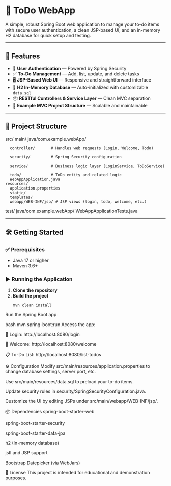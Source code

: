 # 📝 ToDo WebApp

A simple, robust Spring Boot web application to manage your to-do items with secure user authentication, a clean JSP-based UI, and an in-memory H2 database for quick setup and testing.

---

## 🚀 Features

- 🔐 **User Authentication** — Powered by Spring Security  
- ✅ **To-Do Management** — Add, list, update, and delete tasks  
- 🖥️ **JSP-Based Web UI** — Responsive and straightforward interface  
- 🧠 **H2 In-Memory Database** — Auto-initialized with customizable `data.sql`  
- 📦 **RESTful Controllers & Service Layer** — Clean MVC separation  
- 🧱 **Example MVC Project Structure** — Scalable and maintainable  

---

## 📁 Project Structure

src/
  main/
    java/com.example.webApp/ 
    
      controller/       # Handles web requests (Login, Welcome, Todo)
     
      security/         # Spring Security configuration
     
      service/          # Business logic layer (LoginService, ToDoService)
     
      todo/             # ToDo entity and related logic
      WebAppApplication.java
    resources/
      application.properties
      static/
      templates/
      webapp/WEB-INF/jsp/ # JSP views (login, todo, welcome, etc.)
  test/
    java/com.example.webApp/
      WebAppApplicationTests.java



---

## 🛠️ Getting Started

### ✅ Prerequisites

- Java 17 or higher  
- Maven 3.6+  

### ▶️ Running the Application

1. **Clone the repository**
2. **Build the project**  
   ```bash
   mvn clean install
Run the Spring Boot app

bash
mvn spring-boot:run
Access the app:

🔐 Login: http://localhost:8080/login

👋 Welcome: http://localhost:8080/welcome

📋 To-Do List: http://localhost:8080/list-todos

⚙️ Configuration
Modify src/main/resources/application.properties to change database settings, server port, etc.

Use src/main/resources/data.sql to preload your to-do items.

Update security rules in security/SpringSecurityConfiguration.java.

Customize the UI by editing JSPs under src/main/webapp/WEB-INF/jsp/.

📦 Dependencies
spring-boot-starter-web

spring-boot-starter-security

spring-boot-starter-data-jpa

h2 (In-memory database)

jstl and JSP support

Bootstrap Datepicker (via WebJars)

📄 License
This project is intended for educational and demonstration purposes.
